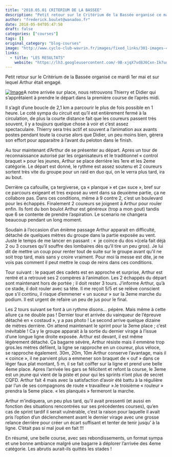 ```yaml
---
title: "2018.05.01 CRITERIUM DE LA BASSEE"
description: "Petit retour sur le Critérium de la Bassée organisé ce mardi 1er mai et sur lequel Arthur était engagé."
author: "frederick.boulet@wanadoo.fr"
date: 2018-05-04T05:47:50
draft: false
categories: ["courses"]
tags: []
original_category: "blog-courses"
image: "http://www.cyclo-club-wavrin.fr/images/fixed_links/301-images-446660ef-w1182-h664-no.jpg"
links:
  - title: "LES RESULTATS"
    website: "https://lh3.googleusercontent.com/-9B-xjqX7vd8J6Cxn-Ik7uoxZxlP3WZAvvxeJhcNbf_92hggNLGYA9EjH0jGeYr2QW2_p5oFHzrJCM0yREWrK9z7uMJ0YIyznsOJeUvrdcJwzfwZfWZ_wPMnq7yyCOFlRpuNUFnTA492J3O6yJyaKG4EVnJGbF4fBiSSHPCWTw7bzMPqvknA-Q7DtcOOf5eCogNwkSb_GGQEWWLJGfj6Q1sklRbQ-ElIY5leDO5uL6mW4Ti-9dT7KA6j6aoQg1Vp-kXCvGjKbDo9Y5lchTKOEWjK_GncHsaU1_6Gzncy6_VFqab6yoN3HItRUA_HKVxBuFnwIodkpWxzQhy3-qYhk-TJ9NESbdjiuV_mqyjEwXYEKBpwbq-pZ1kcFgVuYL0146kyFPYa-aOQY8XC-2VOWRqnDmjSXIh7L89nIODlbcufnMOcdPphIiRHqWu8tNVFLrnS_plzOkkH9bxvM_1hxUS267mABNjDr87DFB5JzM-Njwo2QLkj9cR_wXfAMvjt3CrTZovPPiSJpwOmKBFHQ2v3AwkR52_62jhYRrmG_dkR6pnwrKon1R5pX03Ds3N3r1I1qiOh-9y77rZ9pDVa7YA_CcviEgvaI9wxBeaS=w1372-h770-no"
---
```


Petit retour sur le Critérium de la Bassée organisé ce mardi 1er&nbsp;mai et sur lequel Arthur était engagé.

<!--more-->

[![Image](http://www.cyclo-club-wavrin.fr/images/fixed_links/301-fulltext-446660ef-w1182-h664-no.jpg)](http://www.cyclo-club-wavrin.fr/images/fixed_links/301-fulltext-446660ef-w1182-h664-no.jpg)A notre arrivée sur place, nous retrouvons Thierry et Didier qui s’apprêtaient à prendre le départ dans la première course de l’après midi.

Il s’agit d’une boucle de 2,1 km a parcourir le plus de fois possible en 1 heure. Le coté sympa du circuit est qu’il est entièrement fermé à la circulation, de plus la courte distance fait que les coureurs passent très souvent, il y a toujours quelque chose à voir et c’est assez spectaculaire. Thierry sera très actif et souvent a l’animation aux avants postes pendant toute la course alors que Didier, un peu moins bien, gèrera son effort pour apparaitre à l’avant du peloton dans le finish.

Au tour maintenant d’Arthur de se présenter au départ. Apres un tour de reconnaissance autorisé par les organisateurs et le traditionnel « control braquet » pour les jeunes, Arthur se place derrière les 1ere et les 2eme catégorie. Le départ est donné, le rythme est assez soutenu et 2 coureurs sortent très vite du groupe pour un raid en duo qui, on le verra plus tard, ira au bout.

Derrière ça cafouille, ça tergiverse, ça « planque » et ça« suce », bref sur ce parcours exigeant et tres exposé au vent dans sa deuxième partie, ça ne collabore pas. Dans ces conditions, même à 9 contre 2, c’est un boulevard pour les échappés. Finalement 2 coureurs se joignent à Arthur pour rouler enfin. Ils font du bon boulot Arthur est généreux (trop a mon gout) tandis que 6 se contente de prendre l’aspiration. Le scenario ne changera beaucoup pendant un long moment.

Soudain à l’occasion d’un énième passage Arthur apparait en difficulté, détaché de quelques mètres du groupe dans la partie exposée au vent. Juste le temps de me lancer en passant : «  je coince du dos »(cela fait déjà 2 ou 3 courses qu’il souffre des lombaires dès qu’il tire un peu gros). Je lui dit de mettre un coup pour renter tout de suite sur le groupe avant qu’il ne soit trop tard, mais sans y croire vraiment. Pour moi la messe est dite, je ne vois pas comment il peut mettre le coup de reins dans ces conditions.

Tour suivant : le paquet des cadets est en approche et surprise, Arthur est rentré et a retrouvé ses 2 compères à l’animation. Les 2 échappés du départ sont maintenant hors de portée ; il doit rester 3 tours. J’informe Arthur, qu’à ce stade, il doit rouler avec sa tête. Il me reçoit 5/5 et se relève conscient que s’il continu, il risque d’emmener « un suceur » sur la 3eme marche du podium. Il est urgent de refaire un peu de jus pour le final.

Les 2 tours suivant se font à un rythme disons… pépère. Mais même à cette allure ça ne double pas ! Dernier tour et arrivée du vainqueur de l’épreuve détaché en « costaud », y a pas photo ! Le second arrive quelque dizaine de mètres derrière. On attend maintenant le sprint pour la 3eme place ; c’est inévitable ! Ca y le groupe apparait à la sortie du dernier virage à l’issue d’une longue ligne droite exposée. Arthur est devant, il est même légèrement détaché. Ça bagarre sévère, Arthur résiste mais il emmène trop gros.les mètres défilent, la ligne se rapproche en un coureur, plus véloce, se rapproche également. 30m, 20m, 10m Arthur conserve l’avantage, mais il « coince », il ne parvient plus a emmener son braquet de « ouf » dans ce léger faux plat montant, 5 m, il se fait coiffer sur la ligne et prend une belle 4eme place. Apres l’arrivée les gars se félicitent et refont la course, le 3eme est un jeune qui vient de la piste et pour qui les sprints n’ont plus de secret CQFD. Arthur fait 4 mais avec la satisfaction d’avoir été battu à la régulière par l’un de ses compagnons de route « travailleur ».le troisième « rouleur » prendra la 5eme place. « les planqués » fermeront la marche.

Arthur m’indiquera, un peu plus tard, qu’il avait pressenti (et aussi en fonction des situations rencontrées sur ses précédentes courses), qu’en cas de sprint tardif il serait vulnérable, c’est la raison pour laquelle il avait pris l’option d’un déclenchement avant le dernier virage avec une grosse relance derrière pour créer un écart suffisant et tenter de tenir jusqu’ à la ligne. C’était pas si mal joué en fait !!!

En résumé, une belle course, avec ses rebondissements, un format sympa et une bonne ambiance malgré une bagarre à déplorer l’arrivée des 4eme catégorie. Les abrutis aurait-ils quittés les stades !